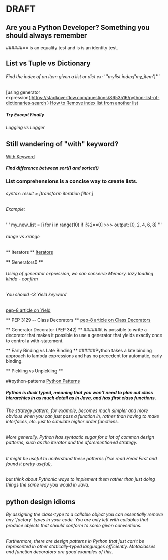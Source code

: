 # DRAFT

## Are you a Python Developer? Something you should always remember

######== is an equality test and is is an identity test.


## List vs Tuple vs Dictionary
###### Find the index of an item given a list or dict ex: '''mylist.index('my_item')'''
[using generator expression(]https://stackoverflow.com/questions/8653516/python-list-of-dictionaries-search )
[How to Remove index list from another list](https://stackoverflow.com/questions/40199689/how-to-remove-index-list-from-another-list-in-python?noredirect=1&lq=1)


##### Try Except Finally


###### Logging vs Logger


## Still wandering of "with" keyword?
[With Keyword](https://www.python.org/dev/peps/pep-0343/)


##### Find difference between sort() and sorted()


### List comprehensions is a concise way to create lists.

###### syntax: *result*  = [*transform*    *iteration*         *filter*     ]
###### Example: 
'''
my_new_list = [i for i in range(10) if i%2==0]    >>> output: [0, 2, 4, 6, 8]
'''


###### range vs xrange


** Iterators **
[Iterators](https://www.python.org/dev/peps/pep-0234/)


** Generators0 **
###### Using of generator expression, we can conserve Memory. lazy loading kinda - confirm
###### You should <3 Yield keyword
[pep-8 article on Yield](https://www.python.org/dev/peps/pep-0255/)


** PEP 3129 -- Class Decorators **
[pep-8 article on Class Decorators](https://www.python.org/dev/peps/pep-3129/)


** Generator Decorator (PEP 342) **
######it is possible to write a decorator that makes it possible to use a generator that yields exactly once to control a with-statement.


** Early Binding vs Late Binding **
######Python takes a late binding approach to lambda expressions and has no precedent for automatic, early binding.


** Pickling vs Unpickling **




##python-patterns
[Python Patterns](https://github.com/faif/python-patterns/blob/master/README.md)

##### Python is duck typed, meaning that you won't need to plan out class hierarchies in as much detail as in Java, and has first class functions.
###### The strategy pattern, for example, becomes much simpler and more obvious when you can just pass a function in, rather than having to make interfaces, etc. just to simulate higher order functions.
###### More generally, Python has syntactic sugar for a lot of common design patterns, such as the iterator and the aforementioned strategy.
###### It might be useful to understand these patterns (I've read Head First and found it pretty useful),
###### but think about Pythonic ways to implement them rather than just doing things the same way you would in Java.


## python design idioms

###### By assigning the class-type to a callable object you can essentially remove any 'factory' types in your code. You are only left with callables that produce objects that should conform to some given conventions.

###### Furthermore, there are design patterns in Python that just can't be represented in other statically-typed languages efficiently. Metaclasses and function decorators are good examples of this.
